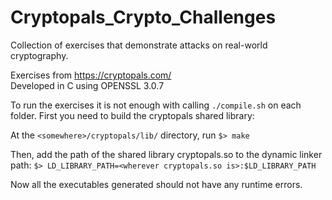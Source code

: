 # Cryptopals_Crypto_Challenges
Collection of exercises that demonstrate attacks on real-world cryptography.

Exercises from https://cryptopals.com/ \
Developed in C using OPENSSL 3.0.7

To run the exercises it is not enough with calling `./compile.sh` on
each folder. First you need to build the cryptopals shared library:

At the `<somewhere>/cryptopals/lib/` directory, run 
`$> make`

Then, add the path of the shared library cryptopals.so to the dynamic linker path:
`$> LD_LIBRARY_PATH=<wherever cryptopals.so is>:$LD_LIBRARY_PATH`

Now all the executables generated should not have any runtime errors.